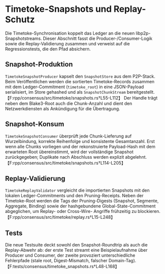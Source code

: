# Timetoke-Snapshots und Replay-Schutz

Die Timetoke-Synchronisation koppelt das Ledger an die neuen libp2p-Snapshotstreams.
Dieser Abschnitt fasst die Producer-/Consumer-Logik sowie die Replay-Validierung
zusammen und verweist auf die Regressionstests, die den Pfad absichern.

## Snapshot-Produktion

`TimetokeSnapshotProducer` kapselt den `SnapshotStore` aus dem P2P-Stack. Beim
Veröffentlichen werden die sortierten Timetoke-Records zusammen mit dem
Ledger-Commitment (`timetoke_root`) in eine JSON-Payload serialisiert, im Store
gehashed und als `SnapshotChunkStream` bereitgestellt.【F:rpp/consensus/src/timetoke/snapshots.rs†L55-L112】
Der Handle trägt neben dem Blake3-Root auch die Chunk-Anzahl und dient den
Netzwerkdiensten als Ankündigung für die Übertragung.

## Snapshot-Konsum

`TimetokeSnapshotConsumer` überprüft jede Chunk-Lieferung auf Wurzelbindung,
korrekte Reihenfolge und konsistente Gesamtanzahl. Erst wenn alle Chunks
vorliegen und der rekonstruierte Payload-Hash mit dem erwarteten Root
übereinstimmt, wird der vollständige Snapshot zurückgegeben; Duplikate nach
Abschluss werden explizit abgelehnt.【F:rpp/consensus/src/timetoke/snapshots.rs†L114-L205】

## Replay-Validierung

`TimetokeReplayValidator` vergleicht die importierten Snapshots mit den lokalen
Ledger-Commitments und den Pruning-Receipts. Neben der Timetoke-Root werden die
Tags der Pruning-Digests (Snapshot, Segmente, Aggregate, Binding) sowie der
hashgebundene Global-State-Commitment abgeglichen, um Replay- oder Cross-Wire-
Angriffe frühzeitig zu blockieren.【F:rpp/consensus/src/timetoke/replay.rs†L15-L248】

## Tests

Die neue Testsuite deckt sowohl den Snapshot-Roundtrip als auch die
Replay-Abwehr ab: der erste Test streamt eine Beispielaufnahme über Producer
und Consumer, der zweite provoziert unterschiedliche Fehlerpfade (stale root,
Digest-Mismatch, falscher Domain-Tag).【F:tests/consensus/timetoke_snapshots.rs†L48-L168】
